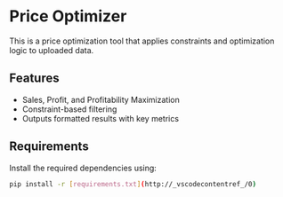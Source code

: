 # Price Optimizer

This is a price optimization tool that applies constraints and optimization logic to uploaded data.

## Features
- Sales, Profit, and Profitability Maximization
- Constraint-based filtering
- Outputs formatted results with key metrics

## Requirements
Install the required dependencies using:
```bash
pip install -r [requirements.txt](http://_vscodecontentref_/0)